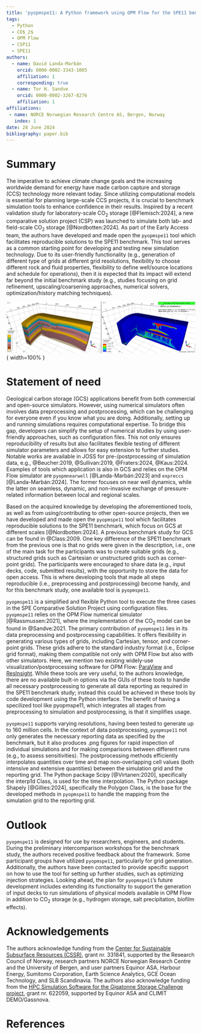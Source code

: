 ```yaml
---
title: 'pyopmspe11: A Python framework using OPM Flow for the SPE11 benchmark project'
tags:
  - Python
  - CO$_2$
  - OPM Flow
  - CSP11
  - SPE11
authors:
  - name: David Landa-Marbán
    orcid: 0000-0002-3343-1005
    affiliation: 1
    corresponding: true
  - name: Tor H. Sandve
    orcid: 0000-0002-3267-8276
    affiliation: 1
affiliations:
 - name: NORCE Norwegian Research Centre AS, Bergen, Norway
   index: 1
date: 28 June 2024
bibliography: paper.bib
---
```


# Summary

The imperative to achieve climate change goals and the increasing worldwide demand for energy have made carbon capture and storage (CCS) technology more relevant today. Since utilizing computational models is essential for planning large-scale CCS projects, it is crucial to benchmark simulation tools to enhance confidence in their results. Inspired by a recent validation study for laboratory-scale CO$_2$ storage [@Flemisch:2024], a new comparative solution project (CSP) was launched to simulate both lab- and field-scale CO$_2$ storage [@Nordbotten:2024]. As part of the Early Access team, the authors have developed and made open the `pyopmspe11` tool which facilitates reproducible solutions to the SPE11 benchmark. This tool serves as a common starting point for developing and testing new simulation technology. Due to its user-friendly functionality (e.g., generation of different type of grids at different grid resolutions, flexibility to choose different rock and fluid properties, flexibility to define well/source locations and schedule for operations), then it is expected that its impact will extend far beyond the initial benchmark study (e.g., studies focusing on grid refinement, upscaling/coarsening approaches, numerical solvers, optimization/history matching techniques). 

![Generated model by the configuration file `spe11c_cp_ca20e6cells.txt` in the examples folder.](paper.png){ width=100% }

# Statement of need

Geological carbon storage (GCS) applications benefit from both commercial and open-source simulators. However, using numerical simulators often involves data preprocessing and postprocessing, which can be challenging for everyone even if you know what you are doing. Additionally, setting up and running simulations requires computational expertise. To bridge this gap, developers can simplify the setup of numerical studies by using user-friendly approaches, such as configuration files. This not only ensures reproducibility of results but also facilitates flexible testing of different simulator parameters and allows for easy extension to further studies. Notable works are available in JOSS for pre-/postprocessing of simulation data, e.g., @Beucher:2019, @Sullivan:2019, @Fraters:2024, @Kaus:2024. Examples of tools which application is also in GCS and relies on the OPM Flow simulator are `pyopmnearwell` [@Landa-Marbán:2023] and `expreccs` [@Landa-Marbán:2024]. The former focuses on near well dynamics, while the latter on seamless, dynamic, and non-invasive exchange of pressure-related information between local and regional scales. 



Based on the acquired knowledge by developing the aforementioned tools, as well as from using/contributing to other open-source projects, then we have developed and made open the `pyopmspe11` tool which facilitates reproducible solutions to the SPE11 benchmark, which focus on GCS at different scales [@Nordbotten:2024]. A previous benchmark study for GCS can be found in @Class:2009. One key difference of the SPE11 benchmark from the previous one is that no grids were given in the description, i.e., one of the main task for the participants was to create suitable grids (e.g., structured grids such as Cartesian or unstructured grids such as corner-point grids). The participants were encouraged to share data (e.g., input decks, code, submitted results), with the opportunity to store the data for open access. This is where developing tools that made all steps reproducible (i.e., preprocessing and postprocessing) become handy, and for this benchmark study, one available tool is `pyopmspe11`.



`pyopmspe11` is a simplified and flexible Python tool to execute the three cases in the SPE Comparative Solution Project using configuration files. `pyopmspe11` relies on the OPM Flow numerical simulator [@Rassmussen:2021], where the implementation of the CO$_2$ model can be found in @Sandve:2021. The primary contribution of `pyopmspe11` lies in its data preprocessing and postprocessing capabilities. It offers flexibility in generating various types of grids, including Cartesian, tensor, and corner-point grids. These grids adhere to the standard industry format (i.e., Eclipse grid format), making them compatible not only with OPM Flow but also with other simulators. Here, we mention two existing widely-use visualization/postprocessing software for OPM Flow: [ParaView](https://www.paraview.org) and [ResInsight](https://resinsight.org). While these tools are very useful, to the authors knowledge, there are no available built-in options via the GUIs of these tools to handle all necessary postprocessing to generate all data reporting as required in the SPE11 benchmark study; instead this could be achieved in these tools by code development using the Python interface. The benefit of having a specilized tool like pyopmspe11, which integrates all stages from preprocessing to simulation and postprocessing, is that it simplifies usage.



`pyopmspe11` supports varying resolutions, having been tested to generate up to 160 million cells. In the context of data postprocessing, `pyopmspe11` not only generates the necessary reporting data as specified by the benchmark, but it also produces .png figures for rapid inspection of individual simulations and for making comparisons between different runs (e.g., to assess sensitivities). The postprocessing methods efficiently interpolates quantities over time and map non-overlapping cell values (both intensive and extensive quantities) between the simulation grid and the reporting grid. The Python package Scipy [@Virtanen:2020], specifically the interp1d Class, is used for the time interpolation. The Python package Shapely [@Gillies:2024], specifically the Polygon Class, is the base for the developed methods in `pyopmspe11` to handle the mapping from the simulation grid to the reporting grid. 

# Outlook
`pyopmspe11` is designed for use by researchers, engineers, and students. During the preliminary intercomparison workshops for the benchmark study, the authors received positive feedback about the framework. Some participant groups have utilized `pyopmspe11`, particularly for grid generation. Additionally, the authors have been contacted to provide specific support on how to use the tool for setting up further studies, such as optimizing injection strategies. Looking ahead, the plan for `pyopmspe11`’s future development includes extending its functionality to support the generation of input decks to run simulations of physical models available in OPM Flow in addition to CO$_2$ storage (e.g., hydrogen storage, salt precipitation, biofilm effects).

# Acknowledgements

The authors acknowledge funding from the [Center for Sustainable Subsurface Resources (CSSR)](https://cssr.no), grant nr. 331841, supported by the Research Council of Norway, research partners NORCE Norwegian Research Centre and the University of Bergen, and user partners Equinor ASA, Harbour Energy, Sumitomo Corporation, Earth Science Analytics, GCE Ocean Technology, and SLB Scandinavia. The authors also acknowledge funding from the [HPC Simulation Software for the Gigatonne Storage Challenge project](https://www.norceresearch.no/en/projects/hpc-simulation-software-for-the-gigatonne-storage-challenge), grant nr. 622059, supported by Equinor ASA and CLIMIT DEMO/Gassnova.

# References
